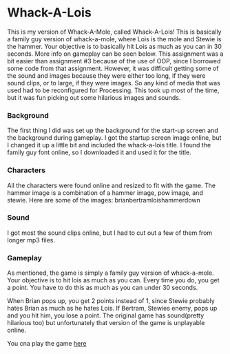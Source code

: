 # Whack-A-Lois 

This is my version of Whack-A-Mole, called Whack-A-Lois! This is basically a family guy version of whack-a-mole, where Lois is the mole and Stewie is the hammer. Your objective is to basically hit Lois as much as you can in 30 seconds. More info on gameplay can be seen below. This assignment was a bit easier than assignment #3 because of the use of OOP, since I borrowed some code from that assignment. However, it was difficult getting some of the sound and images because they were either too long, if they were sound clips, or to large, if they were images. So any kind of media that was used had to be reconfigured for Processing. This took up most of the time, but it was fun picking out some hilarious images and sounds.

### Background
The first thing I did was set up the background for the start-up screen and the background during gameplay. I got the startup screen image online, but I changed it up a little bit and included the whack-a-lois title. I found the family guy font online, so I downloaded it and used it for the title.


### Characters
All the characters were found online and resized to fit with the game. The hammer image is a combination of a hammer image, pow image, and stewie. Here are some of the images:
brianbertramloishammerdown

### Sound
I got most the sound clips online, but I had to cut out a few of them from longer mp3 files. 

### Gameplay
As mentioned, the game is simply a family guy version of whack-a-mole. Your objective is to hit lois as much as you can. Every time you do, you get a point. You have to do this as much as you can under 30 seconds. 

When Brian pops up, you get 2 points instead of 1, since Stewie probably hates Brian as much as he hates Lois. If Bertram, Stewies enemy, pops up and you hit him, you lose a point. The original game has sound(pretty hilarious too) but unfortunately that version of the game is unplayable online.

You cna play the game [here](http://chrisjimenez.github.io/WhackALois/)
